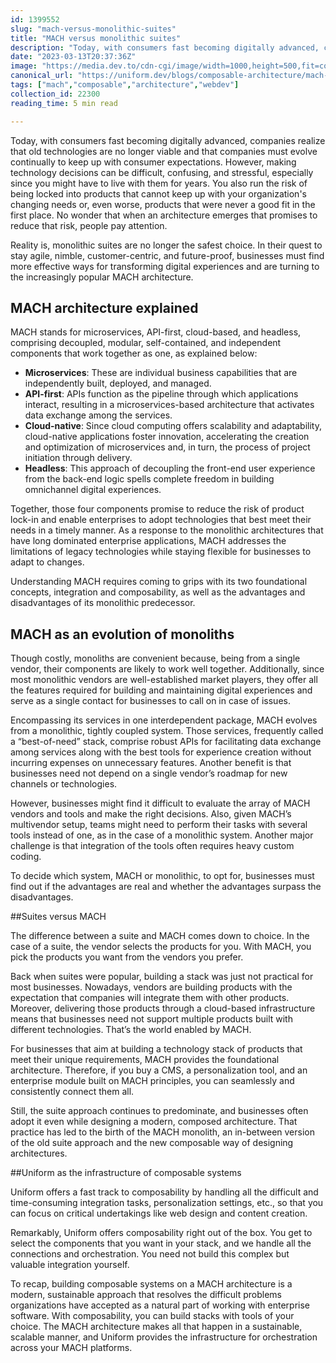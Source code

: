 ```yaml
---
id: 1399552
slug: "mach-versus-monolithic-suites"
title: "MACH versus monolithic suites"
description: "Today, with consumers fast becoming digitally advanced, companies realize that old technologies are..."
date: "2023-03-13T20:37:36Z"
image: "https://media.dev.to/cdn-cgi/image/width=1000,height=500,fit=cover,gravity=auto,format=auto/https%3A%2F%2Fdev-to-uploads.s3.amazonaws.com%2Fuploads%2Farticles%2Fxfwuyqdwlw3du1k96z1l.png"
canonical_url: "https://uniform.dev/blogs/composable-architecture/mach-versus-monolithic-suites#mach-as-an-evolution-of-monoliths"
tags: ["mach","composable","architecture","webdev"]
collection_id: 22300
reading_time: 5 min read

---
```


Today, with consumers fast becoming digitally advanced, companies realize that old technologies are no longer viable and that companies must evolve continually to keep up with consumer expectations. However, making technology decisions can be difficult, confusing, and stressful, especially since you might have to live with them for years. You also run the risk of being locked into products that cannot keep up with your organization's changing needs or, even worse, products that were never a good fit in the first place. No wonder that when an architecture emerges that promises to reduce that risk, people pay attention.

Reality is, monolithic suites are no longer the safest choice. In their quest to stay agile, nimble, customer-centric, and future-proof, businesses must find more effective ways for transforming digital experiences and are turning to the increasingly popular MACH architecture. 

## MACH architecture explained

MACH stands for microservices, API-first, cloud-based, and headless, comprising decoupled, modular, self-contained, and independent components that work together as one, as explained below:

- **Microservices**: These are individual business capabilities that are independently built, deployed, and managed.
- **API-first**: APIs function as the pipeline through which applications interact, resulting in a microservices-based architecture that activates data exchange among the services.
- **Cloud-native**: Since cloud computing offers scalability and adaptability, cloud-native applications foster innovation, accelerating the creation and optimization of microservices and, in turn, the process of project initiation through delivery.
- **Headless**: This approach of decoupling the front-end user experience from the back-end logic spells complete freedom in building omnichannel digital experiences.

Together, those four components promise to reduce the risk of product lock-in and enable enterprises to adopt technologies that best meet their needs in a timely manner. As a response to the monolithic architectures that have long dominated enterprise applications, MACH addresses the limitations of legacy technologies while staying flexible for businesses to adapt to changes. 

Understanding MACH requires coming to grips with its two foundational concepts, integration and composability, as well as the advantages and disadvantages of its monolithic predecessor.

## MACH as an evolution of monoliths

Though costly, monoliths are convenient because, being from a single vendor, their components are likely to work well together. Additionally, since most monolithic vendors are well-established market players, they offer all the features required for building and maintaining digital experiences and serve as a single contact for businesses to call on in case of issues.

Encompassing its services in one interdependent package, MACH evolves from a monolithic, tightly coupled system. Those services, frequently called a “best-of-need” stack, comprise robust APIs for facilitating data exchange among services along with the best tools for experience creation without incurring expenses on unnecessary features. Another benefit is that businesses need not depend on a single vendor’s roadmap for new channels or technologies.

However, businesses might find it difficult to evaluate the array of MACH vendors and tools and make the right decisions. Also, given MACH’s multivendor setup, teams might need to perform their tasks with several tools instead of one, as in the case of a monolithic system. Another major challenge is that integration of the tools often requires heavy custom coding.

To decide which system, MACH or monolithic, to opt for, businesses must find out if the advantages are real and whether the advantages surpass the disadvantages.

##Suites versus MACH

The difference between a suite and MACH comes down to choice. In the case of a suite, the vendor selects the products for you. With MACH, you pick the products you want from the vendors you prefer.

Back when suites were popular, building a stack was just not practical for most businesses. Nowadays, vendors are building products with the expectation that companies will integrate them with other products. Moreover, delivering those products through a cloud-based infrastructure means that businesses need not support multiple products built with different technologies. That’s the world enabled by MACH.

For businesses that aim at building a technology stack of products that meet their unique requirements, MACH provides the foundational architecture. Therefore, if you buy a CMS, a personalization tool, and an enterprise module built on MACH principles, you can seamlessly and consistently connect them all. 

Still, the suite approach continues to predominate, and businesses often adopt it even while designing a modern, composed architecture. That practice has led to the birth of the MACH monolith, an in-between version of the old suite approach and the new composable way of designing architectures.

##Uniform as the infrastructure of composable systems

Uniform offers a fast track to composability by handling all the difficult and time-consuming integration tasks, personalization settings, etc., so that you can focus on critical undertakings like web design and content creation.

Remarkably, Uniform offers composability right out of the box. You get to select the components that you want in your stack, and we handle all the connections and orchestration. You need not build this complex but valuable integration yourself.

To recap, building composable systems on a MACH architecture is a modern, sustainable approach that resolves the difficult problems organizations have accepted as a natural part of working with enterprise software. With composability, you can build stacks with tools of your choice. The MACH architecture makes all that happen in a sustainable, scalable manner, and Uniform provides the infrastructure for orchestration across your MACH platforms.
